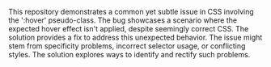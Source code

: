 This repository demonstrates a common yet subtle issue in CSS involving the ':hover' pseudo-class.  The bug showcases a scenario where the expected hover effect isn't applied, despite seemingly correct CSS. The solution provides a fix to address this unexpected behavior. The issue might stem from specificity problems, incorrect selector usage, or conflicting styles.  The solution explores ways to identify and rectify such problems.